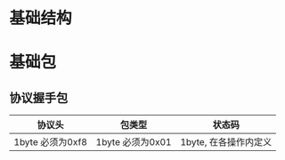 # 基础结构
# 基础包
## 协议握手包
| 协议头           | 包类型            | 状态码                |
| ---------------- | ----------------- | --------------------- |
| 1byte 必须为0xf8 | 1byte 必须为0x01  | 1byte, 在各操作内定义 |